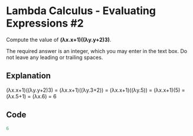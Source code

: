 # Lambda Calculus - Evaluating Expressions #2

Compute the value of **(λx.x+1)((λy.y+2)3)**.

The required answer is an integer, which you may enter in the text box. Do not leave any leading or trailing spaces.

## Explanation

(λx.x+1)((λy.y+2)3)
= (λx.x+1)((λy.3+2))
= (λx.x+1)((λy.5))
= (λx.x+1)(5)
= (λx.5+1)
= (λx.6)
= 6

## Code
```haskell
6
```

